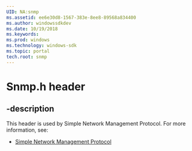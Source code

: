 ```yaml
---
UID: NA:snmp
ms.assetid: ee6e30d8-1567-383e-8ee8-89568a834400
ms.author: windowssdkdev
ms.date: 10/19/2018
ms.keywords: 
ms.prod: windows
ms.technology: windows-sdk
ms.topic: portal
tech.root: snmp
---
```


# Snmp.h header


## -description


This header is used by Simple Network Management Protocol. For more information, see:

- [Simple Network Management Protocol](../_snmp)